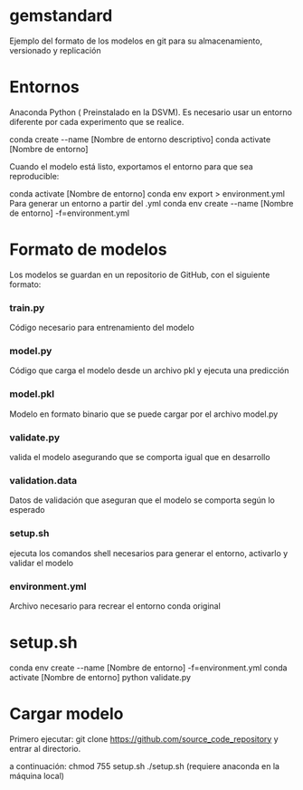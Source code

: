 # gemstandard
Ejemplo del formato de los modelos en git para su almacenamiento, versionado y replicación
# Entornos
Anaconda Python ( Preinstalado en la DSVM). Es necesario usar un entorno diferente por cada experimento que se realice.

conda create --name [Nombre de entorno descriptivo]
conda activate [Nombre de entorno]

Cuando el modelo está listo, exportamos el entorno para que sea reproducible:

conda activate [Nombre de entorno]
conda env export > environment.yml
Para generar un entorno a partir del .yml
conda env create --name [Nombre de entorno] -f=environment.yml
# Formato de modelos
Los modelos se guardan en un repositorio de GitHub, con el siguiente formato:

### train.py
Código necesario para entrenamiento del modelo

### model.py
Código que carga el modelo desde un archivo pkl y ejecuta una predicción

### model.pkl
Modelo en formato binario que se puede cargar por el archivo model.py

### validate.py
valida el modelo asegurando que se comporta igual que en desarrollo

### validation.data
Datos de validación que aseguran que el modelo se comporta según lo esperado

### setup.sh
ejecuta los comandos shell necesarios para generar el entorno, activarlo y validar el modelo

### environment.yml
Archivo necesario para recrear el entorno conda original

# setup.sh
conda env create --name [Nombre de entorno] -f=environment.yml
conda activate [Nombre de entorno]
python validate.py

# Cargar modelo
Primero ejecutar:
git clone https://github.com/source_code_repository y entrar al directorio.

a continuación: 
chmod 755 setup.sh
./setup.sh (requiere anaconda en la máquina local)
